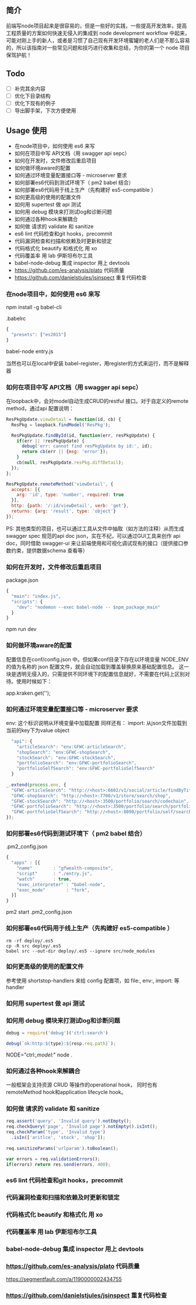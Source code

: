 ## 简介
前端写node项目起来是很容易的，但是一些好的实践，一些提高开发效率，提高工程质量的方案如何快速无侵入的集成到 node development workflow 中起来，可能对刚上手的新人，或者是习惯了自己现有开发环境蜜罐的老人们是不那么容易的，所以该指南对一些常见问题和技巧进行收集和总结，为你的第一个 node 项目保驾护航！

## Todo

- [ ] 补完其余内容
- [ ] 优化下目录结构
- [ ] 优化下现有的例子
- [ ] 导出脚手架，下次方便使用

## Usage 使用
<!-- MarkdownTOC -->

- 在node项目中，如何使用 es6 来写
- 如何在项目中写 API文档（用 swagger api sepc）
- 如何在开发时，文件修改后重启项目
- 如何做环境aware的配置
- 如何通过环境变量配置接口等 - microserver 要求
- 如何部署es6代码到测试环境下（ pm2 babel 结合）
- 如何部署es6代码用于线上生产（先构建好 es5-compatible ）
- 如何更高级的使用的配置文件
- 如何用 supertest 做 api 测试
- 如何用 debug 模块来打测试log和诊断问题
- 如何通过各种hook来解耦合
- 如何做 请求的 validate 和 sanitize
- es6 lint 代码检查和git hooks，precommit
- 代码漏洞检查和扫描和依赖及时更新和锁定
- 代码格式化 beautify 和格式化 用 xo
- 代码覆盖率 用 lab 伊斯坦布尔工具
- babel-node-debug 集成 inspector 用上 devtools
- https://github.com/es-analysis/plato 代码质量
- https://github.com/danielstjules/jsinspect 重复代码检查

<!-- /MarkdownTOC -->

### 在node项目中，如何使用 es6 来写

npm install -g babel-cli

.babelrc
```js
{
  "presets": ["es2015"]
}
```

babel-node entry.js

当然也可以在local中安装 babel-register，用register的方式来运行，而不是解释器


### 如何在项目中写 API文档（用 swagger api sepc）

在loopback中，会对model自动生成CRUD的restful 接口。对于自定义的remote method，通过api 配置说明：

```js
ResPkgUpdate.viewDetail = function(id, cb) {
  ResPkg = loopback.findModel('ResPkg');

  ResPkgUpdate.findById(id, function(err, resPkgUpdate) {
    if(err || !resPkgUpdate) {
      debug('err: cannot find resPkgUpdate by id:', id);
      return cb(err || {msg: 'error'});
    }
    cb(null, resPkgUpdate.resPkg.diffDetail);
  });
};

ResPkgUpdate.remoteMethod('viewDetail', {
  accepts: [{
    arg: 'id', type: 'number', required: true
  }],
  http: {path: '/:id/viewDetail', verb: 'get'},
  returns: {arg: 'result', type: 'object'}
});
```

PS: 其他类型的项目，也可以通过工具从文件中抽取（如方法的注释）从而生成swagger spec 规范的api doc json，实在不纪，可以通过GUI工具来创作 api doc，同时借助 swagger-ui 来让前端使用和可视化调试现有的接口（提供接口参数约束，提供数据schema 查看等）


### 如何在开发时，文件修改后重启项目

package.json
```js
{
  "main": "index.js",
  "scripts": {
    "dev": "nodemon --exec babel-node -- $npm_package_main"
  }
}
```

npm run dev


### 如何做环境aware的配置
配置信息在conf/config.json 中。但如果conf目录下存在以环境变量 NODE_ENV 的值为名称的 json 配置文件，就会自动加载到覆盖替换原来基础配置信息。
这一块是透明无侵入的，只需提供不同环境下的配置信息就好，不需要在代码上区别对待。使用时候如下：

app.kraken.get('<key>');

### 如何通过环境变量配置接口等 - microserver 要求

env: 这个标识说明从环境变量中加载配置
同样还有： import: 从json文件加载到当前的key下为value object

```js
  "api": {
    "articleSearch": "env:GFWC-articleSearch",
    "shopSearch": "env:GFWC-shopSearch",
    "stockSearch": "env:GFWC-stockSearch",
    "portfolioSearch": "env:GFWC-portfolioSearch",
    "portfolioSelfSearch": "env:GFWC-portfolioSelfSearch"
  }
  
_.extend(process.env, {
  "GFWC-articleSearch": "http://<host>:6602/v1/social/article/findByTitle",
  "GFWC-shopSearch": "http://<host>:7700/v1/store/search/shop",
  "GFWC-stockSearch": "http://<host>:3500/portfolio/search/codechain",
  "GFWC-portfolioSearch": "http://<host>:3500/portfolio/search/portfolio/name",
  "GFWC-portfolioSelfSearch": "http://<host>:8090/portfolio/self/search"
});
```

### 如何部署es6代码到测试环境下（ pm2 babel 结合）

.pm2_config.json
```js
{
  "apps" : [{
    "name"        : "gfwealth-composite",
    "script"      : "./entry.js",
    "watch"       : true,
    "exec_interpreter" : "babel-node",
    "exec_mode"        : "fork",
  }]
}
```
pm2 start .pm2_config.json


### 如何部署es6代码用于线上生产（先构建好 es5-compatible ）

```shell
rm -rf deploy/.es5
cp -R src deploy/.es5
babel src --out-dir deploy/.es5 --ignore src/node_modules
```

### 如何更高级的使用的配置文件

参考使用 shortstop-handlers 来给 config 配置项，如 file:, env:, import: 等handler


### 如何用 supertest 做 api 测试

### 如何用 debug 模块来打测试log和诊断问题

```js
debug = require('debug')('ctrl:search')

debug(`ok:http:${type}:${resp.req.path}`);

```
NODE="ctrl:*,model:*" node .

### 如何通过各种hook来解耦合

一般框架会支持资源 CRUD 等操作的operational hook，
同时也有 remoteMethod hook和application lifecycle hook。

### 如何做 请求的 validate 和 sanitize

```js
req.assert('query', 'Invalid query').notEmpty();
req.checkQuery('page', 'Invalid page').notEmpty().isInt();
req.checkParam('type', 'Invalid type')
  .isIn(['aritlce', 'stock', 'shop']);
  
req.sanitizeParams('urlparam').toBoolean();

var errors = req.validationErrors();
if(errors) return res.send(errors, 400);
```

### es6 lint 代码检查和git hooks，precommit

### 代码漏洞检查和扫描和依赖及时更新和锁定

### 代码格式化 beautify 和格式化 用 xo

### 代码覆盖率 用 lab 伊斯坦布尔工具

### babel-node-debug 集成 inspector 用上 devtools


### https://github.com/es-analysis/plato 代码质量
https://segmentfault.com/a/1190000002434755

### https://github.com/danielstjules/jsinspect 重复代码检查




